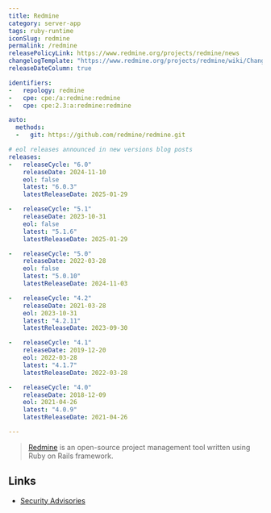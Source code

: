 ```yaml
---
title: Redmine
category: server-app
tags: ruby-runtime
iconSlug: redmine
permalink: /redmine
releasePolicyLink: https://www.redmine.org/projects/redmine/news
changelogTemplate: "https://www.redmine.org/projects/redmine/wiki/Changelog_{{'__RELEASE_CYCLE__'|replace:'.','_'}}"
releaseDateColumn: true

identifiers:
-   repology: redmine
-   cpe: cpe:/a:redmine:redmine
-   cpe: cpe:2.3:a:redmine:redmine

auto:
  methods:
  -   git: https://github.com/redmine/redmine.git

# eol releases announced in new versions blog posts
releases:
-   releaseCycle: "6.0"
    releaseDate: 2024-11-10
    eol: false
    latest: "6.0.3"
    latestReleaseDate: 2025-01-29

-   releaseCycle: "5.1"
    releaseDate: 2023-10-31
    eol: false
    latest: "5.1.6"
    latestReleaseDate: 2025-01-29

-   releaseCycle: "5.0"
    releaseDate: 2022-03-28
    eol: false
    latest: "5.0.10"
    latestReleaseDate: 2024-11-03

-   releaseCycle: "4.2"
    releaseDate: 2021-03-28
    eol: 2023-10-31
    latest: "4.2.11"
    latestReleaseDate: 2023-09-30

-   releaseCycle: "4.1"
    releaseDate: 2019-12-20
    eol: 2022-03-28
    latest: "4.1.7"
    latestReleaseDate: 2022-03-28

-   releaseCycle: "4.0"
    releaseDate: 2018-12-09
    eol: 2021-04-26
    latest: "4.0.9"
    latestReleaseDate: 2021-04-26

---
```


> [Redmine](https://www.redmine.org/) is an open-source project management tool written using Ruby
> on Rails framework.

## Links

- [Security Advisories](https://www.redmine.org/projects/redmine/wiki/Security_Advisories)
